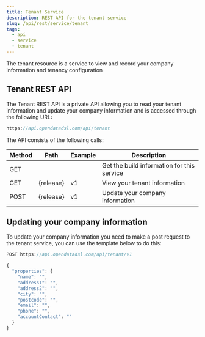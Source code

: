 ```yaml
---
title: Tenant Service
description: REST API for the tenant service
slug: /api/rest/service/tenant
tags:
  - api
  - service
  - tenant
---
```

The tenant resource is a service to view and record your company information and tenancy configuration

## Tenant REST API

The Tenant REST API is a private API allowing you to read your tenant information and update your company information and is accessed through the following URL:
```js
https://api.opendatadsl.com/api/tenant
```
The API consists of the following calls:

|**Method**|**Path**|**Example**|**Description**|
|-|-|-|-|
|GET|||Get the build information for this service|
|GET|\{release\}|v1|View your tenant information|
|POST|\{release\}|v1|Update your company information|

## Updating your company information

To update your company information you need to make a post request to the tenant service, you can use the template below to do this:
```js
POST https://api.opendatadsl.com/api/tenant/v1

{
  "properties": {
    "name": "",
    "address1": "",
    "address2": "",
    "city": "",
    "postcode": "",
    "email": "",
    "phone": "",
    "accountContact": ""
  }
}
```
